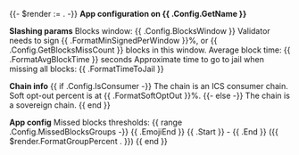 {{- $render := . -}}
**App configuration on {{ .Config.GetName }}**

**Slashing params**
Blocks window: {{ .Config.BlocksWindow }}
Validator needs to sign {{ .FormatMinSignedPerWindow }}%, or {{ .Config.GetBlocksMissCount }} blocks in this window.
Average block time: {{ .FormatAvgBlockTime }} seconds
Approximate time to go to jail when missing all blocks: {{ .FormatTimeToJail }}

**Chain info**
{{ if .Config.IsConsumer -}}
The chain is an ICS consumer chain.
Soft opt-out percent is at {{ .FormatSoftOptOut }}%.
{{- else -}}
The chain is a sovereign chain.
{{ end }}

**App config**
Missed blocks thresholds:
{{ range .Config.MissedBlocksGroups -}}
{{ .EmojiEnd }} {{ .Start }} - {{ .End }} ({{ $render.FormatGroupPercent . }})
{{ end }}
